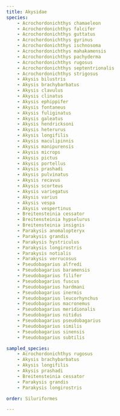```yaml
---
title: Akysidae
species:
    - Acrochordonichthys chamaeleon
    - Acrochordonichthys falcifer
    - Acrochordonichthys guttatus
    - Acrochordonichthys gyrinus
    - Acrochordonichthys ischnosoma
    - Acrochordonichthys mahakamensis
    - Acrochordonichthys pachyderma
    - Acrochordonichthys rugosus
    - Acrochordonichthys septentrionalis
    - Acrochordonichthys strigosus
    - Akysis bilustris
    - Akysis brachybarbatus
    - Akysis clavulus
    - Akysis clinatus
    - Akysis ephippifer
    - Akysis fontaneus
    - Akysis fuliginatus
    - Akysis galeatus
    - Akysis hendricksoni
    - Akysis heterurus
    - Akysis longifilis
    - Akysis maculipinnis
    - Akysis manipurensis
    - Akysis microps
    - Akysis pictus
    - Akysis portellus
    - Akysis prashadi
    - Akysis pulvinatus
    - Akysis recavus
    - Akysis scorteus
    - Akysis variegatus
    - Akysis varius
    - Akysis vespa
    - Akysis vespertinus
    - Breitensteinia cessator
    - Breitensteinia hypselurus
    - Breitensteinia insignis
    - Parakysis anomalopteryx
    - Parakysis grandis
    - Parakysis hystriculus
    - Parakysis longirostris
    - Parakysis notialis
    - Parakysis verrucosus
    - Pseudobagarius alfredi
    - Pseudobagarius baramensis
    - Pseudobagarius filifer
    - Pseudobagarius fuscus
    - Pseudobagarius hardmani
    - Pseudobagarius inermis
    - Pseudobagarius leucorhynchus
    - Pseudobagarius macronemus
    - Pseudobagarius meridionalis
    - Pseudobagarius nitidus
    - Pseudobagarius pseudobagarius
    - Pseudobagarius similis
    - Pseudobagarius sinensis
    - Pseudobagarius subtilis

sampled_species:
    - Acrochordonichthys rugosus
    - Akysis brachybarbatus
    - Akysis longifilis
    - Akysis prashadi
    - Breitensteinia cessator
    - Parakysis grandis
    - Parakysis longirostris

order: Siluriformes

---
```

